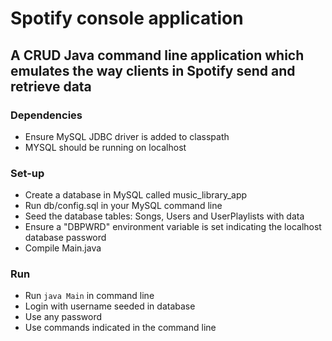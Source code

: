 # Spotify console application
## A CRUD Java command line application which emulates the way clients in Spotify send and retrieve data

### Dependencies
- Ensure MySQL JDBC driver is added to classpath
- MYSQL should be running on localhost

### Set-up
- Create a database in MySQL called music_library_app
- Run db/config.sql in your MySQL command line
- Seed the database tables: Songs, Users and UserPlaylists with data
- Ensure a "DBPWRD" environment variable is set indicating the localhost database password
- Compile Main.java

### Run
- Run ```java Main``` in command line
- Login with username seeded in database
- Use any password
- Use commands indicated in the command line
